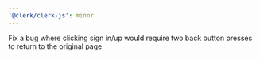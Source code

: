 ```yaml
---
'@clerk/clerk-js': minor
---
```


Fix a bug where clicking sign in/up would require two back button presses to return to the original page
